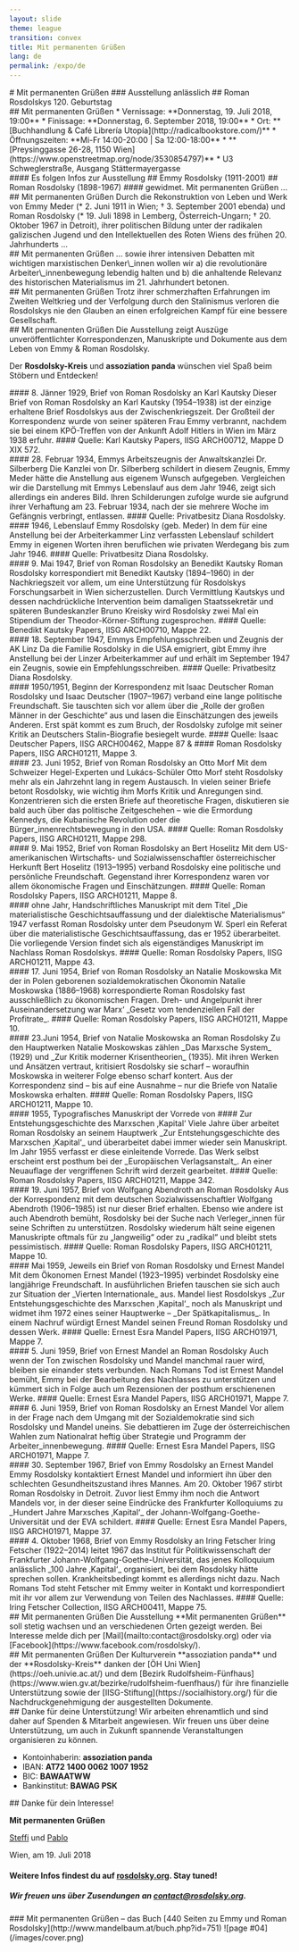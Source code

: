 ```yaml
---
layout: slide
theme: league
transition: convex
title: Mit permanenten Grüßen
lang: de
permalink: /expo/de
---
```


<section data-markdown>
# Mit permanenten Grüßen
### Ausstellung anlässlich
## Roman Rosdolskys 120. Geburtstag
</section>


<section data-markdown>
## Mit permanenten Grüßen
* Vernissage: **Donnerstag, 19. Juli 2018, 19:00**
* Finissage: **Donnerstag, 6. September 2018, 19:00**
* Ort: **[Buchhandlung & Café Librería Utopía](http://radicalbookstore.com/)**
* Öffnungszeiten: **Mi-Fr 14:00-20:00 | Sa 12:00-18:00**
* **[Preysinggasse 26-28, 1150 Wien](https://www.openstreetmap.org/node/3530854797)**
* U3 Schweglerstraße, Ausgang Stättermayergasse
</section>


<section data-markdown>
#### Es folgen Infos zur Ausstellung
## Emmy Rosdolsky (1911-2001)
## Roman Rosdolsky (1898-1967)
#### gewidmet. Mit permanenten Grüßen ...
</section>


<section data-markdown>
## Mit permanenten Grüßen
Durch die Rekonstruktion von Leben und Werk von Emmy Meder (* 2. Juni 1911 in Wien; † 3. September 2001 ebenda) und Roman Rosdolsky (* 19. Juli 1898 in Lemberg, Österreich-Ungarn; † 20. Oktober 1967 in Detroit), ihrer politischen Bildung unter der radikalen galizischen Jugend und den Intellektuellen des Roten Wiens des frühen 20. Jahrhunderts ...
</section>


<section data-markdown>
## Mit permanenten Grüßen
... sowie ihrer intensiven Debatten mit wichtigen marxistischen Denker\_innen wollen wir a) die revolutionäre Arbeiter\_innenbewegung lebendig halten und b) die anhaltende Relevanz des historischen Materialismus im 21. Jahrhundert betonen.
</section>


<section data-markdown>
## Mit permanenten Grüßen
Trotz ihrer schmerzhaften Erfahrungen im Zweiten Weltkrieg und der Verfolgung durch den Stalinismus verloren die Rosdolskys nie den Glauben an einen erfolgreichen Kampf für eine bessere Gesellschaft.
</section>


<section data-markdown>
## Mit permanenten Grüßen
Die Ausstellung zeigt Auszüge unveröffentlichter Korrespondenzen, Manuskripte und Dokumente aus dem Leben von Emmy & Roman Rosdolsky.

Der **Rosdolsky-Kreis** und **assoziation panda** wünschen viel Spaß beim Stöbern und Entdecken!
</section>


<section data-markdown>
#### 8. Jänner 1929, Brief von Roman Rosdolsky an Karl Kautsky
Dieser Brief von Roman Rosdolsky an Karl Kautsky (1954–1938) ist der einzige erhaltene Brief Rosdolskys aus der Zwischenkriegszeit. Der Großteil der Korrespondenz wurde von seiner späteren Frau Emmy verbrannt, nachdem sie bei einem KPÖ-Treffen von der Ankunft Adolf Hitlers in Wien im März 1938 erfuhr.
#### Quelle: Karl Kautsky Papers, IISG ARCH00712, Mappe D XIX 572.
</section>


<section data-markdown>
#### 28. Februar 1934, Emmys Arbeitszeugnis der Anwaltskanzlei Dr. Silberberg
Die Kanzlei von Dr. Silberberg schildert in diesem Zeugnis, Emmy Meder hätte die Anstellung aus eigenem Wunsch aufgegeben. Vergleichen wir die Darstellung mit Emmys Lebenslauf aus dem Jahr 1946, zeigt sich allerdings ein anderes Bild. Ihren Schilderungen zufolge wurde sie aufgrund ihrer Verhaftung am 23. Februar 1934, nach der sie mehrere Woche im Gefängnis verbringt, entlassen. 
#### Quelle: Privatbesitz Diana Rosdolsky.
</section>


<section data-markdown>
#### 1946, Lebenslauf Emmy Rosdolsky (geb. Meder)
In dem für eine Anstellung bei der Arbeiterkammer Linz verfassten Lebenslauf schildert Emmy in eigenen Worten ihren beruflichen wie privaten Werdegang bis zum Jahr 1946.
#### Quelle: Privatbesitz Diana Rosdolsky.
</section>


<section data-markdown>
#### 9. Mai 1947, Brief von Roman Rosdolsky an Benedikt Kautsky
Roman Rosdolsky korrespondiert mit Benedikt Kautsky (1894–1960) in der Nachkriegszeit vor allem, um eine  Unterstützung für Rosdolskys Forschungsarbeit in Wien sicherzustellen. Durch Vermittlung Kautskys und dessen nachdrückliche Intervention beim damaligen Staatssekretär und späteren Bundeskanzler Bruno Kreisky wird Rosdolsky zwei Mal ein Stipendium der Theodor-Körner-Stiftung zugesprochen.
#### Quelle: Benedikt Kautsky Papers, IISG ARCH00710, Mappe 22.
</section>


<section data-markdown>
#### 18. September 1947, Emmys Empfehlungsschreiben und Zeugnis der AK Linz
Da die Familie Rosdolsky in die USA emigriert, gibt Emmy ihre Anstellung bei der Linzer Arbeiterkammer auf und erhält im September 1947 ein Zeugnis, sowie ein Empfehlungsschreiben.
#### Quelle: Privatbesitz Diana Rosdolsky.
</section>


<section data-markdown>
#### 1950/1951, Beginn der Korrespondenz mit Isaac Deutscher
Roman Rosdolsky und Isaac Deutscher (1907–1967) verband eine lange politische Freundschaft. Sie tauschten sich vor allem über die „Rolle der großen Männer in der Geschichte“ aus und lasen die Einschätzungen des jeweils Anderen. Erst spät kommt es zum Bruch, der Rosdolsky zufolge mit seiner Kritik an Deutschers Stalin-Biografie besiegelt wurde.
#### Quelle: Isaac Deutscher Papers, IISG ARCH00462, Mappe 87 &
#### Roman Rosdolsky Papers, IISG ARCH01211, Mappe 3.
</section>


<section data-markdown>
#### 23. Juni 1952, Brief von Roman Rosdolsky an Otto Morf
Mit dem Schweizer Hegel-Experten und Lukács-Schüler Otto Morf steht Rosdolsky mehr als ein Jahrzehnt lang in regem Austausch. In vielen seiner Briefe betont Rosdolsky, wie wichtig ihm Morfs Kritik und Anregungen sind. Konzentrieren sich die ersten Briefe auf theoretische Fragen, diskutieren sie bald auch über das politische Zeitgeschehen – wie die Ermordung Kennedys, die Kubanische Revolution oder die Bürger_innenrechtsbewegung in den USA.
#### Quelle: Roman Rosdolsky Papers, IISG ARCH01211, Mappe 298.
</section>


<section data-markdown>
#### 9. Mai 1952, Brief von Roman Rosdolsky an Bert Hoselitz
Mit dem US-amerikanischen Wirtschafts- und Sozialwissenschaftler österreichischer Herkunft Bert Hoselitz (1913–1995) verband Rosdolsky eine politische und persönliche Freundschaft. Gegenstand ihrer Korrespondenz waren vor allem ökonomische Fragen und Einschätzungen.
#### Quelle: Roman Rosdolsky Papers, IISG ARCH01211, Mappe 8.
</section>


<section data-markdown>
#### ohne Jahr, Handschriftliches Manuskript mit dem Titel „Die materialistische Geschichtsauffassung und der dialektische Materialismus“
1947 verfasst Roman Rosdolsky unter dem Pseudonym W. Sperl ein Referat über die materialistische Geschichtsauffassung, das er 1952 überarbeitet. Die vorliegende Version findet sich als eigenständiges Manuskript im Nachlass Roman Rosdolskys.
#### Quelle: Roman Rosdolsky Papers, IISG ARCH01211, Mappe 43.
</section>


<section data-markdown>
#### 17. Juni 1954, Brief von Roman Rosdolsky an Natalie Moskowska
Mit der in Polen geborenen sozialdemokratischen Ökonomin Natalie Moskowska (1886–1968) korrespondierte Roman Rosdolsky fast ausschließlich zu ökonomischen Fragen. Dreh- und Angelpunkt ihrer Auseinandersetzung war Marx‘ _Gesetz vom tendenziellen Fall der Profitrate_.
#### Quelle: Roman Rosdolsky Papers, IISG ARCH01211, Mappe 10.
</section>


<section data-markdown>
#### 23.Juni 1954, Brief von Natalie Moskowska an Roman Rosdolsky
Zu den Hauptwerken Natalie Moskowskas zählen _Das Marxsche System_ (1929) und _Zur Kritik moderner Krisentheorien_ (1935). Mit ihren Werken und Ansätzen vertraut, kritisiert Rosdolsky sie scharf – woraufhin Moskowska in weiterer Folge ebenso scharf kontert. Aus der Korrespondenz sind – bis auf eine Ausnahme – nur die Briefe von Natalie Moskowska erhalten.
#### Quelle: Roman Rosdolsky Papers, IISG ARCH01211, Mappe 10.
</section>


<section data-markdown>
#### 1955, Typografisches Manuskript der Vorrede von
#### Zur Entstehungsgeschichte des Marxschen ‚Kapital‘
Viele Jahre über arbeitet Roman Rosdolsky an seinem Hauptwerk _Zur Entstehungsgeschichte des Marxschen ‚Kapital‘_ und überarbeitet dabei immer wieder sein Manuskript. Im Jahr 1955 verfasst er diese einleitende Vorrede. Das Werk selbst erscheint erst posthum bei der _Europäischen Verlagsanstalt_. An einer Neuauflage der vergriffenen Schrift wird derzeit gearbeitet.
#### Quelle: Roman Rosdolsky Papers, IISG ARCH01211, Mappe 342.
</section>


<section data-markdown>
#### 19. Juni 1957, Brief von Wolfgang Abendroth an Roman Rosdolsky
Aus der Korrespondenz mit dem deutschen Sozialwissenschaftler Wolfgang Abendroth (1906–1985) ist nur dieser Brief erhalten. Ebenso wie andere ist auch Abendroth bemüht, Rosdolsky bei der Suche nach Verleger_innen für seine Schriften zu unterstützen. Rosdolsky wiederum hält seine eigenen Manuskripte oftmals für zu „langweilig“ oder zu „radikal“ und bleibt stets pessimistisch.
#### Quelle: Roman Rosdolsky Papers, IISG ARCH01211, Mappe 10.
</section>


<section data-markdown>
#### Mai 1959, Jeweils ein Brief von Roman Rosdolsky und Ernest Mandel
Mit dem Ökonomen Ernest Mandel (1923–1995) verbindet Rosdolsky eine langjährige Freundschaft. In ausführlichen Briefen tauschen sie sich auch zur Situation der _Vierten Internationale_ aus. Mandel liest Rosdolskys _Zur Entstehungsgeschichte des Marxschen ‚Kapital‘_ noch als Manuskript und widmet ihm 1972 eines seiner Hauptwerke – _Der Spätkapitalismus_. In einem Nachruf würdigt Ernest Mandel seinen Freund Roman Rosdolsky und dessen Werk.
#### Quelle: Ernest Esra Mandel Papers, IISG ARCH01971, Mappe 7.
</section>


<section data-markdown>
#### 5. Juni 1959, Brief von Ernest Mandel an Roman Rosdolsky
Auch wenn der Ton zwischen Rosdolsky und Mandel manchmal rauer wird, bleiben sie einander stets verbunden. Nach Romans Tod ist Ernest Mandel bemüht, Emmy bei der Bearbeitung des Nachlasses zu unterstützen und kümmert sich in Folge auch um Rezensionen der posthum erschienenen Werke.
#### Quelle: Ernest Esra Mandel Papers, IISG ARCH01971, Mappe 7.
</section>


<section data-markdown>
#### 6. Juni 1959, Brief von Roman Rosdolsky an Ernest Mandel
Vor allem in der Frage nach dem Umgang mit der Sozialdemokratie sind sich Rosdolsky und Mandel uneins. Sie debattieren im Zuge der österreichischen Wahlen zum Nationalrat heftig über Strategie und Programm der Arbeiter_innenbewegung.
#### Quelle: Ernest Esra Mandel Papers, IISG ARCH01971, Mappe 7.
</section>


<section data-markdown>
#### 30. September 1967, Brief von Emmy Rosdolsky an Ernest Mandel
Emmy Rosdolsky kontaktiert Ernest Mandel und informiert ihn über den schlechten Gesundheitszustand ihres Mannes. Am 20. Oktober 1967 stirbt Roman Rosdolsky in Detroit. Zuvor liest Emmy ihm noch die Antwort Mandels vor, in der dieser seine Eindrücke des Frankfurter Kolloquiums zu _Hundert Jahre Marxsches ‚Kapital‘_ der Johann-Wolfgang-Goethe-Universität und der EVA schildert.
#### Quelle: Ernest Esra Mandel Papers, IISG ARCH01971, Mappe 37.
</section>


<section data-markdown>
#### 4. Oktober 1968, Brief von Emmy Rosdolsky an Iring Fetscher
Iring Fetscher (1922–2014) leitet 1967 das Institut für Politikwissenschaft der Frankfurter Johann-Wolfgang-Goethe-Universität, das jenes Kolloquium anlässlich _100 Jahre ‚Kapital‘_ organisiert, bei dem Rosdolsky hätte sprechen sollen. Krankheitsbedingt kommt es allerdings nicht dazu. Nach Romans Tod steht Fetscher mit Emmy weiter in Kontakt und korrespondiert mit ihr vor allem zur Verwendung von Teilen des Nachlasses.
#### Quelle: Iring Fetscher Collection, IISG ARCH00411, Mappe 75.
</section>


<section data-markdown>
## Mit permanenten Grüßen
Die Ausstellung **Mit permanenten Grüßen** soll stetig wachsen und an verschiedenen Orten gezeigt werden. Bei Interesse melde dich per [Mail](mailto:contact@rosdolsky.org) oder via [Facebook](https://www.facebook.com/rosdolsky/).
</section>


<section data-markdown>
## Mit permanenten Grüßen
Der Kulturverein **assoziation panda** und der **Rosdolsky-Kreis** danken der [ÖH Uni Wien](https://oeh.univie.ac.at/) und dem [Bezirk Rudolfsheim-Fünfhaus](https://www.wien.gv.at/bezirke/rudolfsheim-fuenfhaus/) für ihre finanzielle Unterstützung sowie der [IISG-Stiftung](https://socialhistory.org/) für die Nachdruckgenehmigung der ausgestellten Dokumente.
</section>


<section data-markdown>
## Danke für deine Unterstützung!
Wir arbeiten ehrenamtlich und sind daher auf Spenden & Mitarbeit angewiesen. Wir freuen uns über deine Unterstützung, um auch in Zukunft spannende Veranstaltungen organisieren zu können.

* Kontoinhaberin: **assoziation panda**
* IBAN: **AT72 1400 0062 1007 1952**
* BIC: **BAWAATWW**
* Bankinstitut: **BAWAG PSK**
</section>


<section data-markdown>
## Danke für dein Interesse!

**Mit permanenten Grüßen**

[Steffi](https://twitter.com/kaputtzig) und [Pablo](https://twitter.com/redtux)

Wien, am 19. Juli 2018

#### Weitere Infos findest du auf [rosdolsky.org](https://rosdolsky.org/). Stay tuned!
##### Wir freuen uns über Zusendungen an [contact@rosdolsky.org](mailto:contact@rosdolsky.org).
</section>


<section data-markdown>
### Mit permanenten Grüßen – das Buch
[440 Seiten zu Emmy und Roman Rosdolsky](http://www.mandelbaum.at/buch.php?id=751)
![page #04](/images/cover.png)
</section>
